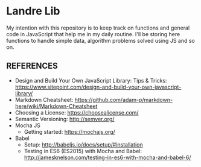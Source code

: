 # Landre Lib

My intention with this repository is to keep track on functions and general code in JavaScript that help me in my daily routine.
I'll be storing here functions to handle simple data, algorithm problems solved using JS and so on.

## REFERENCES

- Design and Build Your Own JavaScript Library: Tips & Tricks: https://www.sitepoint.com/design-and-build-your-own-javascript-library/
- Markdown Cheatsheet: https://github.com/adam-p/markdown-here/wiki/Markdown-Cheatsheet
- Choosing a License: https://choosealicense.com/
- Semantic Versioning: http://semver.org/
- Mocha JS
  - Getting started: https://mochajs.org/
- Babel
  - Setup: http://babeljs.io/docs/setup/#installation
  - Testing in ES6 (ES2015) with Mocha and Babel: http://jamesknelson.com/testing-in-es6-with-mocha-and-babel-6/
